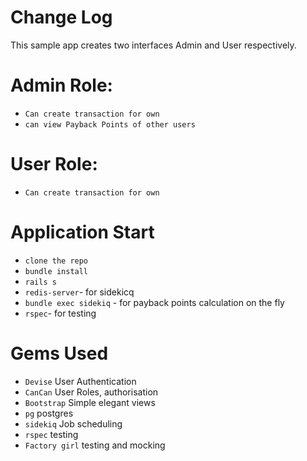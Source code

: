 
Change Log
============

This sample app creates two interfaces Admin and User respectively.

Admin Role:
==============

* `Can create transaction for own` 
* `can view Payback Points of other users`

User Role:
=================

* `Can create transaction for own`

Application Start
=======================

* `clone the repo`
* `bundle install`
* `rails s`
* `redis-server`- for sidekicq 
* `bundle exec sidekiq` - for payback points calculation on the fly
* `rspec`- for testing

Gems Used
=======================
* `Devise` User Authentication
* `CanCan` User Roles, authorisation
* `Bootstrap` Simple elegant views
* `pg` postgres
* `sidekiq` Job scheduling
* `rspec` testing
* `Factory girl` testing and mocking
